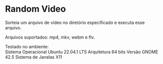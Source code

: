 <h1>Random Video</h1>

<p>
Sorteia um arquivo de vídeo no diretório específicado e executa esse arquivo.
</p>

<p>
Arquivos suportados: mp4, mkv, webm e flv.
</p>

<p>
Testado no ambiente:<br>
Sistema Operacional Ubuntu 22.04.1 LTS
Arquitetura 64 bits
Versão GNOME 42.5
Sistema de Janelas X11
</p>